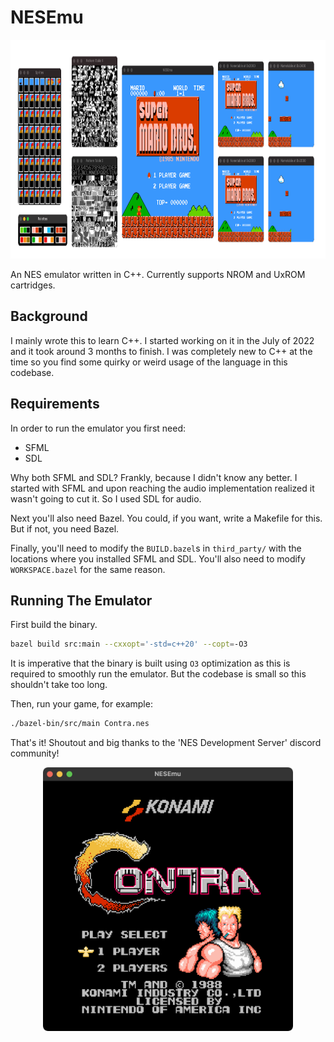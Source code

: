 # NESEmu

<p align="center">
  <img width="900" height="350" alt="Super Mario Bros. running on NESEmu along with debugger windows." src="https://raw.githubusercontent.com/BlueBlazin/nesemu/master/screenshots/smb.png">
</p>

An NES emulator written in C++. Currently supports NROM and UxROM cartridges.

## Background

I mainly wrote this to learn C++. I started working on it in the July of 2022 and it took around 3 months to finish. I was completely new to C++ at the time so you find some quirky or weird usage of the language in this codebase.

## Requirements

In order to run the emulator you first need:

- SFML
- SDL

Why both SFML and SDL? Frankly, because I didn't know any better. I started with SFML and upon reaching the audio implementation realized it wasn't going to cut it. So I used SDL for audio.

Next you'll also need Bazel. You could, if you want, write a Makefile for this. But if not, you need Bazel.

Finally, you'll need to modify the `BUILD.bazel`s in `third_party/` with the locations where you installed SFML and SDL. You'll also need to modify `WORKSPACE.bazel` for the same reason.

## Running The Emulator

First build the binary.

```sh
bazel build src:main --cxxopt='-std=c++20' --copt=-O3
```

It is imperative that the binary is built using `O3` optimization as this is required to smoothly run the emulator. But the codebase is small so this shouldn't take too long.

Then, run your game, for example:

```sh
./bazel-bin/src/main Contra.nes
```

That's it! Shoutout and big thanks to the 'NES Development Server' discord community!

<p align="center">
  <img width="400" height="422" alt="Contra loading screen running on NESEmu." src="https://raw.githubusercontent.com/BlueBlazin/nesemu/master/screenshots/contra.png">
</p>
